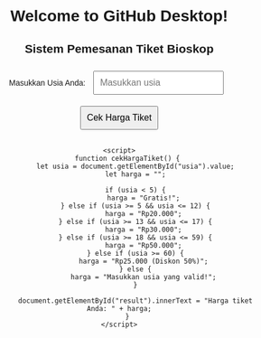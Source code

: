 # Welcome to GitHub Desktop!
<!DOCTYPE html>
<html lang="id">
<head>
    <meta charset="UTF-8">
    <meta name="viewport" content="width=device-width, initial-scale=1.0">
    <title>Pemesanan Tiket Bioskop</title>
    <style>
        body {
            font-family: Arial, sans-serif;
            text-align: center;
            margin: 50px;
        }
        input, button {
            margin: 10px;
            padding: 10px;
            font-size: 16px;
        }
        #result {
            margin-top: 20px;
            font-weight: bold;
        }
    </style>
</head>
<body>
    <h2>Sistem Pemesanan Tiket Bioskop</h2>
    <label for="usia">Masukkan Usia Anda:</label>
    <input type="number" id="usia" placeholder="Masukkan usia">
    <button onclick="cekHargaTiket()">Cek Harga Tiket</button>
    <p id="result"></p>

    <script>
        function cekHargaTiket() {
            let usia = document.getElementById("usia").value;
            let harga = "";

            if (usia < 5) {
                harga = "Gratis!";
            } else if (usia >= 5 && usia <= 12) {
                harga = "Rp20.000";
            } else if (usia >= 13 && usia <= 17) {
                harga = "Rp30.000";
            } else if (usia >= 18 && usia <= 59) {
                harga = "Rp50.000";
            } else if (usia >= 60) {
                harga = "Rp25.000 (Diskon 50%)";
            } else {
                harga = "Masukkan usia yang valid!";
            }

            document.getElementById("result").innerText = "Harga tiket Anda: " + harga;
        }
    </script>
</body>
</html>
